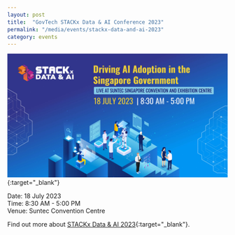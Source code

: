 ```yaml
---
layout: post
title:  "GovTech STACKx Data & AI Conference 2023"
permalink: "/media/events/stackx-data-and-ai-2023"
category: events
---
```


[![GovTech STACKx Data & AI Conference 2023](/images/media/events/1200px-STACKxData-AI-banner.png)](https://go.gov.sg/stackxdataai-gtcorp){:target="_blank"}
 


Date: 18 July 2023
<br>Time: 8:30 AM - 5:00 PM
<br>Venue: Suntec Convention Centre

Find out more about [STACKx Data & AI 2023](https://www.govtechstack.sg/stack-2022-home?utm_source=website&utm_medium=events&utm_campaign=eventpage){:target="_blank"}.
